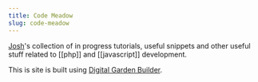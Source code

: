 ```yaml
---
title: Code Meadow
slug: code-meadow
---
```


[Josh](https://joshpress.net)'s collection of in progress tutorials, useful snippets and other useful stuff related to [[php]] and [[javascript]] development. 

This is site is built using [Digital Garden Builder](https://digitalgardenbuilder.app/).
